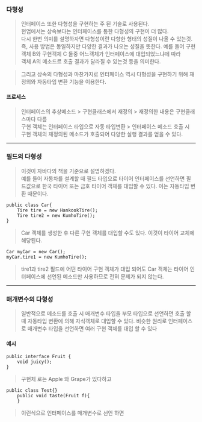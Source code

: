 ### 다형성
> 인터페이스 또한 다형성을 구현하는 주 된 기술로 사용된다.  
> 현업에서는 상속보다는 인터페이스를 통한 다형성의 구현이 더 많다.  
> 다시 한번 의미를 설명하자면 다형성이란 다향한 형태의 성질이 나올 수 있는것.  
> 즉, 사용 방법은 동일하지만 다양한 결과가 나오는 성질을 뜻한다.
> 예를 들어 구현객체 B와 구현객체 C 둘중 어느객체가 인터페이스에 대입되었느냐에 따라  
> 객체 A의 메소드르 호출 결과가 달라질 수 있는것 등을 의미한다.

>그리고 상속의 다형성과 마찬가지로 인터페이스 역시 다형성을 구현하기 위해 재정의와 자동타입 변환 기능을 이용한다.

#### 프로세스
> 인터페이스의 추상메소드 > 구현클래스에서 재정의 > 재정의한 내용은 구현클래스마다 다름  
> 구현 객체는 인터페이스 타입으로 자동 타입변환 > 인터페이스 메소드 호출 시 구현 객체의 재정의된 메소드가 호출되어 다양한 실행 결과를 얻을 수 있다.

---
### 필드의 다형성
> 이것이 자바다의 책을 기준으로 설명하겠다.  
> 예를 들어 자동차를 설계할 때 필드 타입으로 타이어 인터페이스를 선언하면 필드값으로 한국 타이어 또는 금호 타이어 객체를 대입할 수 있다. 이는 자동타입 변환 때문이다.  


```
public class Car{
	Tire tire = new HankookTire();
	Tire tire2 = new KumhoTire();
}
```
> Car 객체를 생성한 후 다른 구현 객체를 대입할 수도 있다. 이것이 타이어 교체에 해당된다.

```
Car myCar = new Car();
myCar.tire1 = new KumhoTire();
```

> tire1과 tire2 필드에 어떤 타이어 구현 객체가 대입 되어도 Car 객체는 타이어 인터페이스에 선언된 메소드만 사용하므로 전혀 문제가 되지 않는다.

---

### 매개변수의 다형성
> 일반적으로 메소드를 호출 시 매개변수 타입을 부모 타입으로 선언하면 호출 할 때 자동타입 변환에 의해 자식객체로 대입할 수 있다.  비슷한 원리로 인터페이스로 매개변수 타입을 선언하면 여러 구현 객체를 대입 할 수 있다

#### 예시
```
public interface Fruit {
	void juicy();
}
```
>구현체 로는 Apple 와 Grape가 있다하고
```
public class Test{}
	public void taste(Fruit f){ 
	}
```
> 이런식으로 인터페이스를 매개변수로 선언 하면